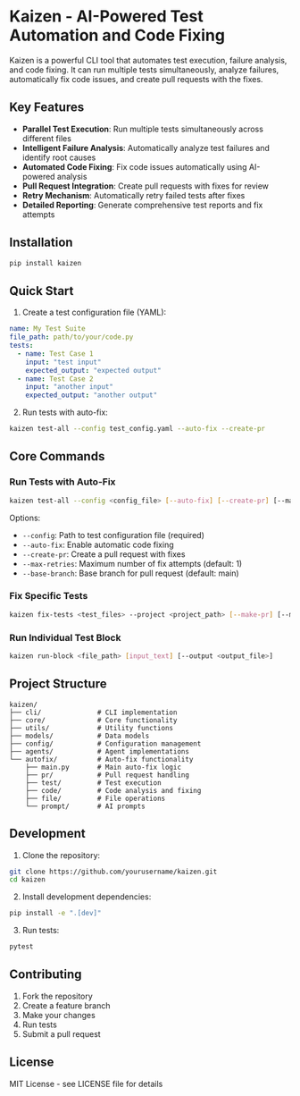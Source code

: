 # Kaizen - AI-Powered Test Automation and Code Fixing

Kaizen is a powerful CLI tool that automates test execution, failure analysis, and code fixing. It can run multiple tests simultaneously, analyze failures, automatically fix code issues, and create pull requests with the fixes.

## Key Features

- **Parallel Test Execution**: Run multiple tests simultaneously across different files
- **Intelligent Failure Analysis**: Automatically analyze test failures and identify root causes
- **Automated Code Fixing**: Fix code issues automatically using AI-powered analysis
- **Pull Request Integration**: Create pull requests with fixes for review
- **Retry Mechanism**: Automatically retry failed tests after fixes
- **Detailed Reporting**: Generate comprehensive test reports and fix attempts

## Installation

```bash
pip install kaizen
```

## Quick Start

1. Create a test configuration file (YAML):

```yaml
name: My Test Suite
file_path: path/to/your/code.py
tests:
  - name: Test Case 1
    input: "test input"
    expected_output: "expected output"
  - name: Test Case 2
    input: "another input"
    expected_output: "another output"
```

2. Run tests with auto-fix:

```bash
kaizen test-all --config test_config.yaml --auto-fix --create-pr
```

## Core Commands

### Run Tests with Auto-Fix

```bash
kaizen test-all --config <config_file> [--auto-fix] [--create-pr] [--max-retries <n>] [--base-branch <branch>]
```

Options:
- `--config`: Path to test configuration file (required)
- `--auto-fix`: Enable automatic code fixing
- `--create-pr`: Create a pull request with fixes
- `--max-retries`: Maximum number of fix attempts (default: 1)
- `--base-branch`: Base branch for pull request (default: main)

### Fix Specific Tests

```bash
kaizen fix-tests <test_files> --project <project_path> [--make-pr] [--max-retries <n>] [--base-branch <branch>]
```

### Run Individual Test Block

```bash
kaizen run-block <file_path> [input_text] [--output <output_file>]
```

## Project Structure

```
kaizen/
├── cli/              # CLI implementation
├── core/             # Core functionality
├── utils/            # Utility functions
├── models/           # Data models
├── config/           # Configuration management
├── agents/           # Agent implementations
└── autofix/          # Auto-fix functionality
    ├── main.py       # Main auto-fix logic
    ├── pr/           # Pull request handling
    ├── test/         # Test execution
    ├── code/         # Code analysis and fixing
    ├── file/         # File operations
    └── prompt/       # AI prompts
```

## Development

1. Clone the repository:
```bash
git clone https://github.com/yourusername/kaizen.git
cd kaizen
```

2. Install development dependencies:
```bash
pip install -e ".[dev]"
```

3. Run tests:
```bash
pytest
```

## Contributing

1. Fork the repository
2. Create a feature branch
3. Make your changes
4. Run tests
5. Submit a pull request

## License

MIT License - see LICENSE file for details